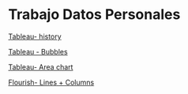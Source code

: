 <h1> Trabajo Datos Personales </h1>

[Tableau- history](https://MDanielaRaffoM.github.io/infovis/DP/historia.html)

[Tableau - Bubbles](https://mdanielaraffom.github.io/infovis/DP/bubbles.html)

[Tableau- Area chart](https://mdanielaraffom.github.io/infovis/DP/AreaChart.html) 

[Flourish- Lines + Columns](https://mdanielaraffom.github.io/infovis/DP/columns%2Blinesflourish.html)
